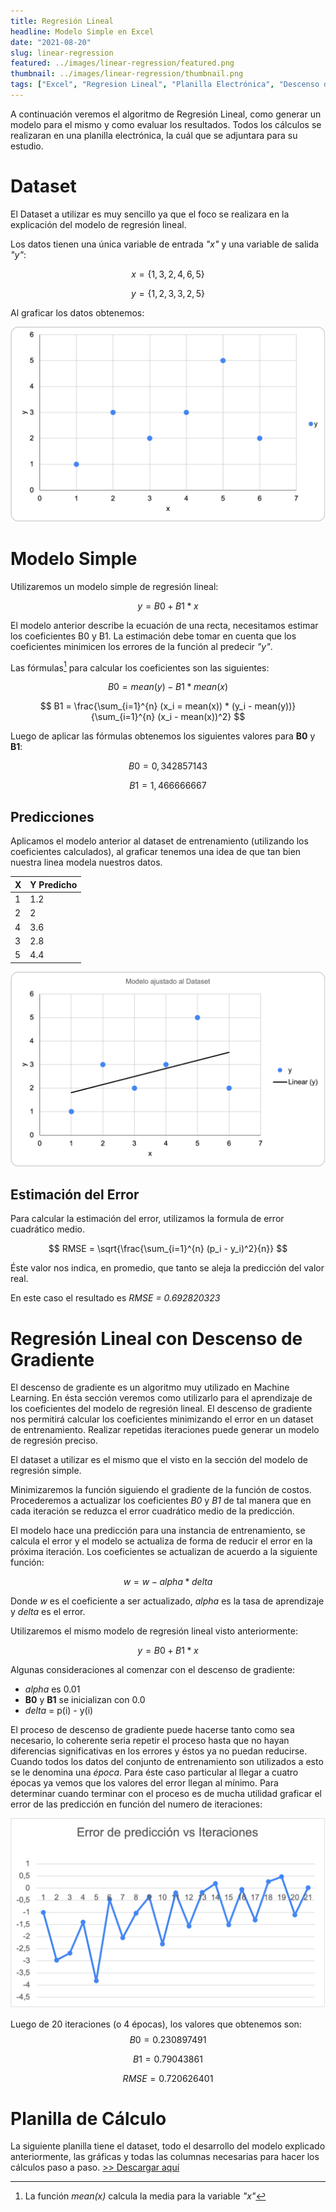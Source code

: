 ```yaml
---
title: Regresión Lineal
headline: Modelo Simple en Excel 
date: "2021-08-20"
slug: linear-regression
featured: ../images/linear-regression/featured.png
thumbnail: ../images/linear-regression/thumbnail.png
tags: ["Excel", "Regresion Lineal", "Planilla Electrónica", "Descenso de Gradiente", "Algoritmos Lineales", "Algoritmos Supervisados"]
---
```


A continuación veremos el algoritmo de Regresión Lineal, como generar un modelo para
el mismo y como evaluar los resultados. Todos los cálculos se realizaran en una 
planilla electrónica, la cuál que se adjuntara para su estudio.

# Dataset
El Dataset a utilizar es muy sencillo ya que el foco se realizara en la explicación del
modelo de regresión lineal.

Los datos tienen una única variable de entrada _"x"_ y una variable de salida _"y"_:

$$
x = \{1,3,2,4,6,5\}
$$

$$
y = \{1,2,3,3,2,5\}
$$

Al graficar los datos obtenemos: 

![](../images/linear-regression/dataset.png)

# Modelo Simple
Utilizaremos un modelo simple de regresión lineal:

$$
y = B0 + B1 * x 
$$

El modelo anterior describe la ecuación de una recta, necesitamos estimar los
coeficientes B0 y B1. La estimación debe tomar en cuenta que los coeficientes
minimicen los errores de la función al predecir _"y"_.

Las fórmulas[^1] para calcular los coeficientes son las siguientes:
[^1]: La función _mean(x)_ calcula la media para la variable _"x"_

$$
B0 = mean(y) - B1 * mean(x)
$$

$$
B1 = \frac{\sum_{i=1}^{n} (x_i = mean(x)) * (y_i - mean(y))}{\sum_{i=1}^{n} (x_i - mean(x))^2}
$$

Luego de aplicar las fórmulas obtenemos los siguientes valores para __B0__ y __B1__:

$$
B0 = 0,342857143
$$

$$
B1 = 1,466666667
$$

## Predicciones
Aplicamos el modelo anterior al dataset de entrenamiento (utilizando los coeficientes
calculados), al graficar tenemos una idea de que tan bien nuestra linea modela nuestros
datos.

| X   | Y Predicho |
| --- | ---------- |
| 1   | 1.2        |
| 2   | 2          |
| 4   | 3.6        |
| 3   | 2.8        |
| 5   | 4.4        |


![](../images/linear-regression/dataset-linea.png)

## Estimación del Error
Para calcular la estimación del error, utilizamos la formula de error cuadrático medio.

$$
RMSE = \sqrt{\frac{\sum_{i=1}^{n} (p_i - y_i)^2}{n}}
$$

Éste valor nos indica, en promedio, que tanto se aleja la predicción del valor real.

En este caso el resultado es _RMSE = 0.692820323_

# Regresión Lineal con Descenso de Gradiente
El descenso de gradiente es un algoritmo muy utilizado en Machine Learning. En ésta
sección veremos como utilizarlo para el aprendizaje de los coeficientes del modelo
de regresión lineal. El descenso de gradiente nos permitirá calcular los coeficientes
minimizando el error en un dataset de entrenamiento. Realizar repetidas iteraciones
puede generar un modelo de regresión preciso.

El dataset a utilizar es el mismo que el visto en la sección del modelo de regresión
simple.

Minimizaremos la función siguiendo el gradiente de la función de costos. Procederemos
a actualizar los coeficientes _B0_ y _B1_ de tal manera que en cada iteración se reduzca
el error cuadrático medio de la predicción.

El modelo hace una predicción para una instancia de entrenamiento, se calcula el error
y el modelo se actualiza de forma de reducir el error en la próxima iteración.
Los coeficientes se actualizan de acuerdo a la siguiente función:

$$
w = w - alpha * delta
$$
    
Donde _w_ es el coeficiente a ser actualizado, _alpha_ es la tasa de aprendizaje y
_delta_ es el error.

Utilizaremos el mismo modelo de regresión lineal visto anteriormente:

$$
y = B0 + B1 * x 
$$

Algunas consideraciones al comenzar con el descenso de gradiente:
  * _alpha_ es 0.01
  * __B0__ y __B1__ se inicializan con 0.0
  * _delta_ = p(i) - y(i)

El proceso de descenso de gradiente puede hacerse tanto como sea necesario, lo
coherente seria repetir el proceso hasta que no hayan diferencias significativas en los
errores y éstos ya no puedan reducirse. Cuando todos los datos del conjunto de
entrenamiento son utilizados a esto se le denomina una _época_. Para éste caso
particular al llegar a cuatro épocas ya vemos que los valores del error llegan al
mínimo. Para determinar cuando terminar con el proceso es de mucha utilidad graficar
el error de las predicción en función del numero de iteraciones:

![](../images/linear-regression/error.png)

Luego de 20 iteraciones (o 4 épocas), los valores que obtenemos son:
$$
B0 = 0.230897491
$$

$$
B1 = 0.79043861
$$

$$
RMSE = 0.720626401
$$

# Planilla de Cálculo
La siguiente planilla tiene el dataset, todo el desarrollo del modelo explicado
anteriormente, las gráficas y todas las columnas necesarias para hacer los cálculos
paso a paso. [>> Descargar aquí](linear_regression.xlsx)
